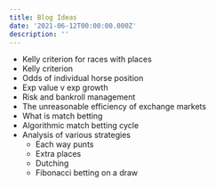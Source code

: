 ```yaml
---
title: Blog Ideas
date: '2021-06-12T00:00:00.000Z'
description: ''
---
```


- Kelly criterion for races with places
- Kelly criterion
- Odds of individual horse position
- Exp value v exp growth
- Risk and bankroll management
- The unreasonable efficiency of exchange markets
- What is match betting
- Algorithmic match betting cycle
- Analysis of various strategies
  - Each way punts
  - Extra places
  - Dutching
  - Fibonacci betting on a draw

